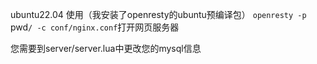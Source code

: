 ubuntu22.04
使用（我安装了openresty的ubuntu预编译包）
`openresty -p `pwd`/ -c conf/nginx.conf`打开网页服务器

您需要到server/server.lua中更改您的mysql信息